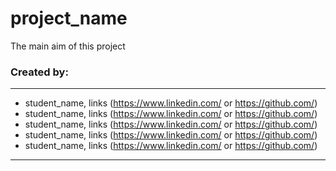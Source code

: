 # project_name
The main aim of this project
### Created by: 
---
- student_name, links (<https://www.linkedin.com/> or <https://github.com/>)
- student_name, links (<https://www.linkedin.com/> or <https://github.com/>)
- student_name, links (<https://www.linkedin.com/> or <https://github.com/>)
- student_name, links (<https://www.linkedin.com/> or <https://github.com/>)
- student_name, links (<https://www.linkedin.com/> or <https://github.com/>)
---

